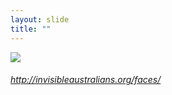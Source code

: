 ```yaml
---
layout: slide
title: ""
---
```



<section>
<a class="stretch" href="http://invisibleaustralians.org/faces/"><img class="rotate-left" src="{{ site.baseurl }}/assets/images/faces.jpg"></a>
<h6 class="rotate-left" ><a class="external" href="http://invisibleaustralians.org/faces/">http://invisibleaustralians.org/faces/</a></h6>
</section>